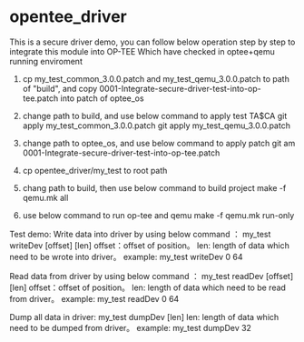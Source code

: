 # opentee_driver
This is a secure driver demo, you can follow below operation step by step to integrate this module into OP-TEE
Which have checked in optee+qemu running enviroment

1. cp my_test_common_3.0.0.patch and my_test_qemu_3.0.0.patch to path of "build", and copy 0001-Integrate-secure-driver-test-into-op-tee.patch into patch of optee_os

2. change path to build, and use below command to apply test TA$CA
    git apply my_test_common_3.0.0.patch
    git apply my_test_qemu_3.0.0.patch

3. change path to optee_os, and use below command to apply patch
   git am 0001-Integrate-secure-driver-test-into-op-tee.patch

4. cp opentee_driver/my_test to root path 

5. chang path to build, then use below command to build project
    make -f qemu.mk all

6. use below command to run op-tee and qemu
    make -f qemu.mk run-only

Test demo:
Write data into driver by using below command ：
    my_test writeDev [offset] [len]
       offset：offset of position。
       len: length of data which need to be wrote into driver。
    example:
       my_test writeDev 0 64

Read data from driver by using below command ：
    my_test readDev [offset] [len]
       offset：offset of position。
       len: length of data which need to be read from driver。
    example:
       my_test readDev 0 64

Dump all data in driver:
   my_test dumpDev [len]
   len: length of data which need to be dumped from driver。
    example:
       my_test dumpDev 32
